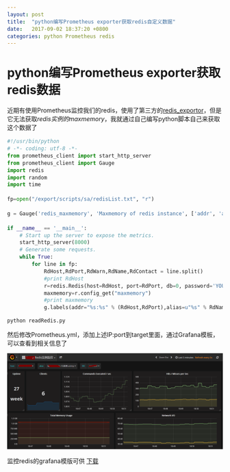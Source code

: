 ```yaml
---
layout: post
title:  "python编写Prometheus exporter获取redis自定义数据"
date:   2017-09-02 18:37:20 +0800
categories: python Prometheus redis
---
```


# python编写Prometheus exporter获取redis数据

近期有使用Prometheus监控我们的redis，使用了第三方的[redis_exportor](https://github.com/oliver006/redis_exporter)，但是它无法获取*redis实例的maxmemory*，我就通过自己编写python脚本自己来获取这个数据了


```python
#!/usr/bin/python
# -*- coding: utf-8 -*-
from prometheus_client import start_http_server
from prometheus_client import Gauge
import redis
import random
import time

fp=open("/export/scripts/sa/redisList.txt", "r")

g = Gauge('redis_maxmemory', 'Maxmemory of redis instance', ['addr', 'alias'])

if __name__ == '__main__':
    # Start up the server to expose the metrics.
    start_http_server(8000)
    # Generate some requests.
    while True:
        for line in fp:
            RdHost,RdPort,RdWarn,RdName,RdContact = line.split()
            #print RdHost
            r=redis.Redis(host=RdHost, port=RdPort, db=0, password='YOUR REDIS PASSWORD')
            maxmemory=r.config_get("maxmemory")
            #print maxmemory
            g.labels(addr="%s:%s" % (RdHost,RdPort),alias=u"%s" % RdName.decode('utf-8')).set(float(maxmemory['maxmemory']))

```


```bash
python readRedis.py
```

然后修改Prometheus.yml，添加上述IP:port到target里面，通过Grafana模板，可以查看到相关信息了


![new](/assets/grafana_redis.png)


监控redis的grafana模版可供 [下载](/assets/grafana_redis_template.json)








